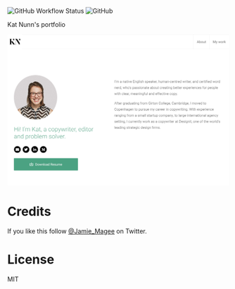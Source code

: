 ![GitHub Workflow Status](https://img.shields.io/github/workflow/status/JamieMagee/katnunn.co.uk/github%20pages?style=for-the-badge)
![GitHub](https://img.shields.io/github/license/jamiemagee/katmagee.net?style=for-the-badge)

Kat Nunn's portfolio

![screenshot](screenshot.png)

# Credits

If you like this follow [@Jamie_Magee](https://twitter.com/Jamie_Magee) on Twitter.

# License

MIT
